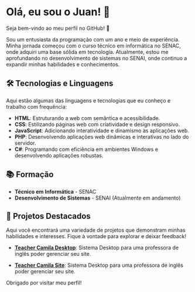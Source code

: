 # Olá, eu sou o Juan! 👋

Seja bem-vindo ao meu perfil no GitHub! 🚀

Sou um entusiasta da programação com um ano e meio de experiência. Minha jornada começou com o curso técnico em informática no SENAC, onde adquiri uma base sólida em tecnologia. Atualmente, estou me aprofundando no desenvolvimento de sistemas no SENAI, onde continuo a expandir minhas habilidades e conhecimentos.

## 🛠️ Tecnologias e Linguagens

Aqui estão algumas das linguagens e tecnologias que eu conheço e trabalho com frequência:

- **HTML**: Estruturando a web com semântica e acessibilidade.
- **CSS**: Estilizando páginas web com criatividade e design responsivo.
- **JavaScript**: Adicionando interatividade e dinamismo às aplicações web.
- **PHP**: Desenvolvendo aplicações web dinâmicas e interativas no lado do servidor.
- **C#**: Programando com eficiência em ambientes Windows e desenvolvendo aplicações robustas.

## 📚 Formação

- **Técnico em Informática** - SENAC
- **Desenvolvimento de Sistemas** - SENAI (Atualmente em andamento)

## 🌟 Projetos Destacados

Aqui você encontrará uma variedade de projetos que demonstram minhas habilidades e interesses. Fique à vontade para explorar e deixar feedback!

- [**Teacher Camila Desktop**]([link-do-projeto](https://github.com/juanpfr/teacherCamilaDesktop)): Sistema Desktop para uma professora de inglês poder gerenciar seu site.
  
- [**Teacher Camila Site**]([link-do-projeto](https://teachercamila.smpsistema.com.br)): Sistema Desktop para uma professora de inglês poder gerenciar seu site.

Obrigado por visitar meu perfil!
